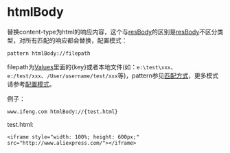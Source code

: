 # htmlBody

替换content-type为html的响应内容，这个与[resBody](resBody.html)的区别是[resBody](resBody.html)不区分类型，对所有匹配的响应都会替换，配置模式：

	pattern htmlBody://filepath
	
filepath为[Values](http://local.whistlejs.com/#values)里面的{key}或者本地文件(如：`e:\test\xxx`、`e:/test/xxx`、`/User/username/test/xxx`等)，pattern参见[匹配方式](../pattern.html)，更多模式请参考[配置模式](../mode.html)。

例子：

	www.ifeng.com htmlBody://{test.html}
	
test.html:

	<iframe style="width: 100%; height: 600px;" src="http://www.aliexpress.com/"></iframe>
